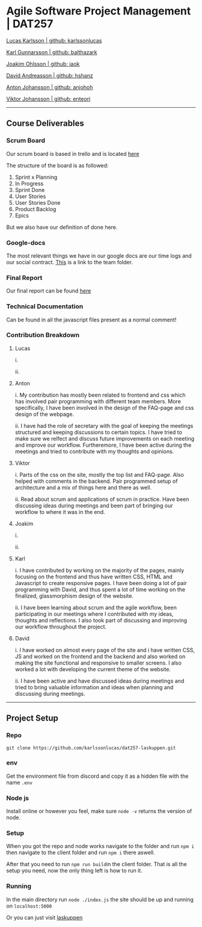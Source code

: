 # Agile Software Project Management | DAT257
[Lucas Karlsson | github: karlssonlucas](https://github.com/KarlssonLucas)

[Karl Gunnarsson | github: balthazark](https://github.com/Balthazark)

[Joakim Ohlsson | github: jaok](https://github.com/JaoK)

[David Andreasson | github: hshanz](https://github.com/hshanz)

[Anton Johansson | github: anjohoh](https://github.com/anjohoh)

[Viktor Johansson | github: enteori](https://github.com/EnTeori)

- - - -

## Course Deliverables
### Scrum Board
Our scrum board is based in trello and is located [here](https://trello.com/b/Kdz3BXNU/dat257-scrum)

The structure of the board is as followed:
  1. Sprint x Planning
  2. In Progress
  3. Sprint Done
  4. User Stories
  5. User Stories Done
  6. Product Backlog
  7. Epics

But we also have our definition of done here.

### Google-docs
The most relevant things we have in our google docs are our time logs and our social contract. [This](https://drive.google.com/drive/folders/1008sJI5Wnr-Zti_D7nwAibry_rtSnE1j) is a link to the team folder.

### Final Report
Our final report can be found [here]()

### Technical Documentation
Can be found in all the javascript files present as a normal comment!

### Contribution Breakdown
  1. Lucas

     i.

     ii.
  2. Anton

     i. My contribution has mostly been related to frontend and css which has involved pair programming with different team members. More specifically, I have been involved in the design of the FAQ-page and css design of the webpage. 

     ii. I have had the role of secretary with the goal of keeping the meetings structured and keeping discussions to certain topics. I have tried to make sure we relfect and discuss future improvements on each meeting and improve our workflow. Furtheremore, I have been active during the meetings and tried to contribute with my thoughts and opinions.
     
     
  3. Viktor

     i. Parts of the css on the site, mostly the top list and FAQ-page. Also helped with comments in the backend. Pair programmed setup of architecture and a mix of things here and there as well.

     ii. Read about scrum and applications of scrum in practice. Have been discussing ideas during meetings and been part of bringing our workflow to where it was in the end.
  4. Joakim

     i.

     ii.
  5. Karl

     i. I have contributed by working on the majority of the pages, mainly focusing on the frontend and thus have written CSS, HTML and Javascript to create responsive pages. I have been doing a lot of pair programming with David, and thus spent a lot of time working on the finalized, glassmorphism design of the website. 

     ii. I have been learning about scrum and the agile workflow, been participating in our meetings where I contributed with my ideas, thoughts and reflections. I also took part of discussing and improving our workflow throughout the project. 
  6. David

     i. I have worked on almost every page of the site and i have written CSS, JS and worked on the frontend and the backend and also worked on making the site functional and responsive to smaller screens. I also worked a lot with developing the current theme of the website.  

     ii. I have been active and have discussed ideas during meetings and tried to bring valuable information and ideas when planning and discussing during meetings. 

- - - -
## Project Setup
### Repo
```git clone https://github.com/karlssonlucas/dat257-laskuppen.git```

### env
Get the environment file from discord and copy it as a hidden file with the name ```.env```

### Node js
Install online or however you feel, make sure ```node -v``` returns the version of node.
### Setup
When you got the repo and node works navigate to the folder and run ```npm i``` then navigate to the client folder
and run ```npm i``` there aswell.

After that you need to run ```npm run build```in the client folder. That is all the setup you need, now
the only thing left is how to run it.

### Running
In the main directory run ```node ./index.js``` the site should be up and running on ```localhost:5000```

Or you can just visit [laskuppen](https://laskuppen.herokuapp.com)
